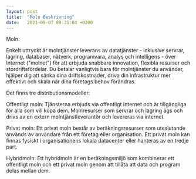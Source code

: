 ```yaml
---
layout: post
title:  "Moln Beskrivning"
date:   2021-09-07 09:31:04 +0200
---
```


Moln:

Enkelt uttryckt är molntjänster leverans av datatjänster - inklusive servrar, lagring, databaser, nätverk, 
programvara, analys och intelligens - över Internet ("molnet") för att erbjuda snabbare innovation, 
flexibla resurser och stordriftsfördelar. Du betalar vanligtvis bara för molntjänster du använder, 
hjälper dig att sänka dina driftskostnader, 
driva din infrastruktur mer effektivt och skala när dina företags behov förändras.

Det finns tre distributionsmodeller:

Offentligt moln: Tjänsterna erbjuds via offentligt Internet och är tillgängliga för alla som vill köpa dem. 
Molnresurser som servrar och lagring ägs 
och drivs av en extern molntjänstleverantör och levereras via internet.

Privat moln: Ett privat moln består av beräkningsresurser som uteslutande används av användare från 
ett företag eller organisation. Ett privat moln kan 
finnas fysiskt i organisationens lokala datacenter eller hanteras av en tredje part.

Hybridmoln: Ett hybridmoln är en beräkningsmiljö som kombinerar ett offentligt moln 
och ett privat moln genom att tillåta att data och program delas mellan dem.